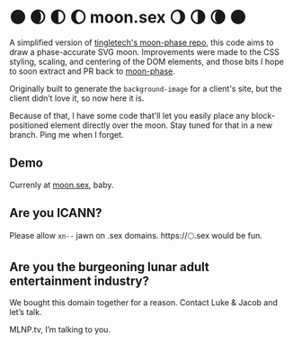 # 🌑 🌒 🌓 🌔 moon.sex 🌖 🌗 🌘 🌑

A simplified version of [tingletech's moon-phase repo](https://github.com/tingletech/moon-phase), this code aims to draw a phase-accurate SVG moon. Improvements were made to the CSS styling, scaling, and centering of the DOM elements, and those bits I hope to soon extract and PR back to [moon-phase](https://github.com/tingletech/moon-phase).

Originally built to generate the `background-image` for a client's site, but the client didn’t love it, so now here it is.

Because of that, I have some code that'll let you easily place any block-positioned element directly over the moon. Stay tuned for that in a new branch. Ping me when I forget.

## Demo
Currenly at [moon.sex](http://moon.sex), baby.

## Are you ICANN?
Please allow `xn--` jawn on .sex domains. https://🌕.sex would be fun.

## Are you the burgeoning lunar adult entertainment industry?
We bought this domain together for a reason. Contact Luke & Jacob and let’s talk.

MLNP.tv, I’m talking to you.